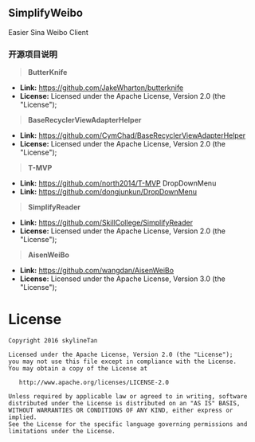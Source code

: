 ## SimplifyWeibo
Easier Sina Weibo Client

### 开源项目说明

> **ButterKnife**
* **Link:** https://github.com/JakeWharton/butterknife
* **License:** Licensed under the Apache License, Version 2.0 (the "License");                  

> **BaseRecyclerViewAdapterHelper**
* **Link:** https://github.com/CymChad/BaseRecyclerViewAdapterHelper
* **License:** Licensed under the Apache License, Version 2.0 (the "License");                  

> **T-MVP**
* **Link:** https://github.com/north2014/T-MVP DropDownMenu
* **Link:** https://github.com/dongjunkun/DropDownMenu                

> **SimplifyReader**
* **Link:** https://github.com/SkillCollege/SimplifyReader
* **License:** Licensed under the Apache License, Version 2.0 (the "License");              

> **AisenWeiBo**
* **Link:** https://github.com/wangdan/AisenWeiBo
* **License:** Licensed under the Apache License, Version 3.0 (the "License");

License
=======

    Copyright 2016 skylineTan

    Licensed under the Apache License, Version 2.0 (the "License");
    you may not use this file except in compliance with the License.
    You may obtain a copy of the License at

       http://www.apache.org/licenses/LICENSE-2.0

    Unless required by applicable law or agreed to in writing, software
    distributed under the License is distributed on an "AS IS" BASIS,
    WITHOUT WARRANTIES OR CONDITIONS OF ANY KIND, either express or implied.
    See the License for the specific language governing permissions and
    limitations under the License.
